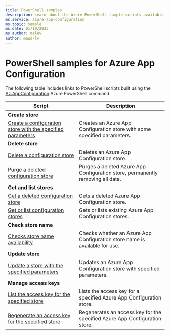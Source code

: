 ```yaml
---
title: PowerShell samples
description: Learn about the Azure PowerShell sample scripts available for App Configuration.
ms.service: azure-app-configuration
ms.topic: sample
ms.date: 01/19/2023
ms.author: malev
author: maud-lv
---
```

# PowerShell samples for Azure App Configuration

The following table includes links to PowerShell scripts built using the [Az.AppConfiguration](/powershell/module/az.appconfiguration) Azure PowerShell command.

| Script | Description |
|-|-|
|**Create store**||
| [Create a configuration store with the specified parameters](/powershell/module/az.appconfiguration/New-AzAppConfigurationStore) | Creates an  Azure App Configuration store with some specified parameters. |
|**Delete store**||
| [Delete a configuration store](/powershell/module/az.appconfiguration/Remove-AzAppConfigurationStore) | Deletes an Azure App Configuration store. |
| [Purge a deleted configuration store](/powershell/module/az.appconfiguration/Clear-AzAppConfigurationDeletedStore) | Purges a deleted Azure App Configuration store, permanently removing all data. |
|**Get and list stores**||
| [Get a deleted configuration store](/powershell/module/az.appconfiguration/Get-AzAppConfigurationDeletedStore) | Gets a deleted Azure App Configuration store. |
| [Get or list configuration stores](/powershell/module/az.appconfiguration/Get-AzAppConfigurationStore) | Gets or lists existing Azure App Configuration stores. |
|**Check store name**||
| [Checks store name availability](/powershell/module/az.appconfiguration/Test-AzAppConfigurationStoreNameAvailability) | Checks whether an Azure App Configuration store name is available for use.|
|**Update store**||
| [Update a store with the specified parameters](/powershell/module/az.appconfiguration/Update-AzAppConfigurationStore) | Updates an Azure App Configuration store with specified parameters. |
|**Manage access keys**||
| [List the access key for the specified store](/powershell/module/az.appconfiguration/Get-AzAppConfigurationStoreKey) | Lists the access key for a specified Azure App Configuration store. |
| [Regenerate an access key for the specified store](/powershell/module/az.appconfiguration/New-AzAppConfigurationStoreKey) | Regenerates an access key for the specified Azure App Configuration store. |
